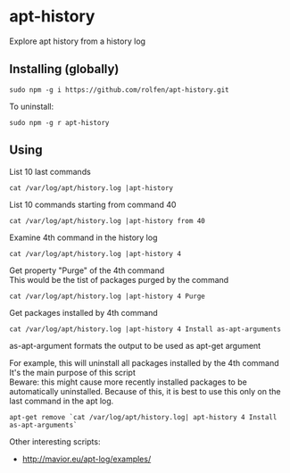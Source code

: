 # apt-history
Explore apt history from a history log

## Installing (globally)

```
sudo npm -g i https://github.com/rolfen/apt-history.git
```

To uninstall:

```
sudo npm -g r apt-history
```


## Using

List 10 last commands

```
cat /var/log/apt/history.log |apt-history 
```

List 10 commands starting from command 40

```
cat /var/log/apt/history.log |apt-history from 40
```

Examine 4th command in the history log

```
cat /var/log/apt/history.log |apt-history 4
```

Get property "Purge" of the 4th command  
This would be the tist of packages purged by the command

```
cat /var/log/apt/history.log |apt-history 4 Purge
```

Get packages installed  by 4th command

```
cat /var/log/apt/history.log |apt-history 4 Install as-apt-arguments
```

as-apt-argument formats the output to be used as apt-get argument

For example, this will uninstall all packages installed by the 4th command  
It's the main purpose of this script  
Beware: this might cause more recently installed packages to be automatically uninstalled. Because of this, it is best to use this only on the last command in the apt log.

```
apt-get remove `cat /var/log/apt/history.log| apt-history 4 Install as-apt-arguments`
```


Other interesting scripts:
* http://mavior.eu/apt-log/examples/
